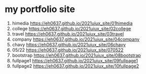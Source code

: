 # my portfolio site
1. himedia https://eh0637.github.io/2021uiux_site/01himedia
1. college https://eh0637.github.io/2021uiux_site/02college
1. travel https://eh0637.github.io/2021uiux_site/03travel
1. company https://eh0637.github.io/2021uiux_site/04company
1. chavy https://eh0637.github.io/2021uiux_site/06chavy
1. 05/22 https://eh0637.github.io/2021uiux_site/070522
1. bootstrap https://eh0637.github.io/2021uiux_site/08bootstrap
1. fullpage1 https://eh0637.github.io/2021uiux_site/09fullpage1
1. fullpage2 https://eh0637.github.io/2021uiux_site/10fullpage2
